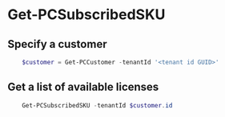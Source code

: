 # Get-PCSubscribedSKU #

## Specify a customer ##

```powershell
    $customer = Get-PCCustomer -tenantId '<tenant id GUID>'
```

## Get a list of available licenses ##

```powershell
    Get-PCSubscribedSKU -tenantId $customer.id
```
